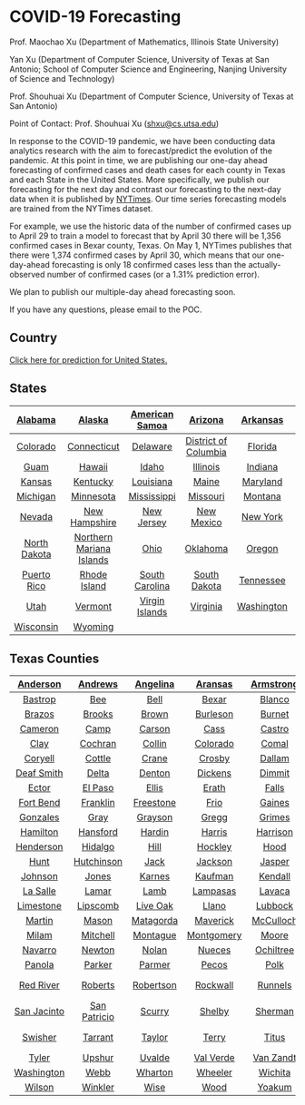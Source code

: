 



# COVID-19 Forecasting


Prof. Maochao Xu (Department of Mathematics, Illinois State University) 



Yan Xu (Department of Computer Science, University of Texas at San Antonio;  School of Computer Science and Engineering, Nanjing University of Science and Technology)

Prof. Shouhuai Xu (Department of Computer Science, University of Texas at San Antonio)



Point of Contact: Prof. Shouhuai Xu (shxu@cs.utsa.edu)



In response to the COVID-19 pandemic, we have been conducting data analytics research with the aim to forecast/predict the evolution of the pandemic. At this point in time, we are publishing our one-day ahead forecasting of confirmed cases and death cases for each county in Texas and each State in the United States. More specifically, we publish our forecasting for the next day and contrast our forecasting to the next-day data when it is published by [NYTimes](https://github.com/nytimes/covid-19-data?utm_campaign=The%20Batch&utm_source=hs_email&utm_medium=email&utm_content=85609380&_hsenc=p2ANqtz--Es1TD-LA9n2POTrLqt7EPJjUu0FWX-lXafIObmG2HGv_QrQD3Fkj_Ho4zMvCxAV2Jm5QJUoqdbmnXbY0ZXw8-r35H_Q&_hsmi=85609380). Our time series forecasting models are trained from the NYTimes dataset. 

For example, we use the historic data of the number of confirmed cases up to April 29 to train a model to forecast that by April 30 there will be 1,356 confirmed cases in Bexar county, Texas. On May 1, NYTimes publishes that there were 1,374 confirmed cases by April 30, which means that our one-day-ahead forecasting is only 18 confirmed cases less than the actually-observed number of confirmed cases (or a 1.31% prediction error).


We plan to publish our multiple-day ahead forecasting soon.

If you have any questions, please email to the POC.


Country
---------


[Click here for prediction for United States.](https://cosima9586.github.io/img/us.html)


States
------

|[Alabama](https://cosima9586.github.io/img/us-states/Alabama.html)|[Alaska](https://cosima9586.github.io/img/us-states/Alaska.html)|[American Samoa](https://cosima9586.github.io/img/us-states/American-Samoa.html)|[Arizona](https://cosima9586.github.io/img/us-states/Arizona.html)|[Arkansas](https://cosima9586.github.io/img/us-states/Arkansas.html)|[California](https://cosima9586.github.io/img/us-states/California.html)|
| :---: | :---: | :---: | :---: | :---: | :---: |
|[Colorado](https://cosima9586.github.io/img/us-states/Colorado.html)|[Connecticut](https://cosima9586.github.io/img/us-states/Connecticut.html)|[Delaware](https://cosima9586.github.io/img/us-states/Delaware.html)|[District of Columbia](https://cosima9586.github.io/img/us-states/District-of-Columbia.html)|[Florida](https://cosima9586.github.io/img/us-states/Florida.html)|[Georgia](https://cosima9586.github.io/img/us-states/Georgia.html)|
|[Guam](https://cosima9586.github.io/img/us-states/Guam.html)|[Hawaii](https://cosima9586.github.io/img/us-states/Hawaii.html)|[Idaho](https://cosima9586.github.io/img/us-states/Idaho.html)|[Illinois](https://cosima9586.github.io/img/us-states/Illinois.html)|[Indiana](https://cosima9586.github.io/img/us-states/Indiana.html)|[Iowa](https://cosima9586.github.io/img/us-states/Iowa.html)|
|[Kansas](https://cosima9586.github.io/img/us-states/Kansas.html)|[Kentucky](https://cosima9586.github.io/img/us-states/Kentucky.html)|[Louisiana](https://cosima9586.github.io/img/us-states/Louisiana.html)|[Maine](https://cosima9586.github.io/img/us-states/Maine.html)|[Maryland](https://cosima9586.github.io/img/us-states/Maryland.html)|[Massachusetts](https://cosima9586.github.io/img/us-states/Massachusetts.html)|
|[Michigan](https://cosima9586.github.io/img/us-states/Michigan.html)|[Minnesota](https://cosima9586.github.io/img/us-states/Minnesota.html)|[Mississippi](https://cosima9586.github.io/img/us-states/Mississippi.html)|[Missouri](https://cosima9586.github.io/img/us-states/Missouri.html)|[Montana](https://cosima9586.github.io/img/us-states/Montana.html)|[Nebraska](https://cosima9586.github.io/img/us-states/Nebraska.html)|
|[Nevada](https://cosima9586.github.io/img/us-states/Nevada.html)|[New Hampshire](https://cosima9586.github.io/img/us-states/New-Hampshire.html)|[New Jersey](https://cosima9586.github.io/img/us-states/New-Jersey.html)|[New Mexico](https://cosima9586.github.io/img/us-states/New-Mexico.html)|[New York](https://cosima9586.github.io/img/us-states/New-York.html)|[North Carolina](https://cosima9586.github.io/img/us-states/North-Carolina.html)|
|[North Dakota](https://cosima9586.github.io/img/us-states/North-Dakota.html)|[Northern Mariana Islands](https://cosima9586.github.io/img/us-states/Northern-Mariana-Islands.html)|[Ohio](https://cosima9586.github.io/img/us-states/Ohio.html)|[Oklahoma](https://cosima9586.github.io/img/us-states/Oklahoma.html)|[Oregon](https://cosima9586.github.io/img/us-states/Oregon.html)|[Pennsylvania](https://cosima9586.github.io/img/us-states/Pennsylvania.html)|
|[Puerto Rico](https://cosima9586.github.io/img/us-states/Puerto-Rico.html)|[Rhode Island](https://cosima9586.github.io/img/us-states/Rhode-Island.html)|[South Carolina](https://cosima9586.github.io/img/us-states/South-Carolina.html)|[South Dakota](https://cosima9586.github.io/img/us-states/South-Dakota.html)|[Tennessee](https://cosima9586.github.io/img/us-states/Tennessee.html)|[Texas](https://cosima9586.github.io/img/us-states/Texas.html)|
|[Utah](https://cosima9586.github.io/img/us-states/Utah.html)|[Vermont](https://cosima9586.github.io/img/us-states/Vermont.html)|[Virgin Islands](https://cosima9586.github.io/img/us-states/Virgin-Islands.html)|[Virginia](https://cosima9586.github.io/img/us-states/Virginia.html)|[Washington](https://cosima9586.github.io/img/us-states/Washington.html)|[West Virginia](https://cosima9586.github.io/img/us-states/West-Virginia.html)|
|[Wisconsin](https://cosima9586.github.io/img/us-states/Wisconsin.html)|[Wyoming](https://cosima9586.github.io/img/us-states/Wyoming.html)|||||



Texas Counties
--------------

|[Anderson](https://cosima9586.github.io/img/us-counties/Texas-Anderson.html)|[Andrews](https://cosima9586.github.io/img/us-counties/Texas-Andrews.html)|[Angelina](https://cosima9586.github.io/img/us-counties/Texas-Angelina.html)|[Aransas](https://cosima9586.github.io/img/us-counties/Texas-Aransas.html)|[Armstrong](https://cosima9586.github.io/img/us-counties/Texas-Armstrong.html)|[Atascosa](https://cosima9586.github.io/img/us-counties/Texas-Atascosa.html)|[Austin](https://cosima9586.github.io/img/us-counties/Texas-Austin.html)|[Bandera](https://cosima9586.github.io/img/us-counties/Texas-Bandera.html)|
| :---: | :---: | :---: | :---: | :---: | :---: | :---: | :---: |
|[Bastrop](https://cosima9586.github.io/img/us-counties/Texas-Bastrop.html)|[Bee](https://cosima9586.github.io/img/us-counties/Texas-Bee.html)|[Bell](https://cosima9586.github.io/img/us-counties/Texas-Bell.html)|[Bexar](https://cosima9586.github.io/img/us-counties/Texas-Bexar.html)|[Blanco](https://cosima9586.github.io/img/us-counties/Texas-Blanco.html)|[Bosque](https://cosima9586.github.io/img/us-counties/Texas-Bosque.html)|[Bowie](https://cosima9586.github.io/img/us-counties/Texas-Bowie.html)|[Brazoria](https://cosima9586.github.io/img/us-counties/Texas-Brazoria.html)|
|[Brazos](https://cosima9586.github.io/img/us-counties/Texas-Brazos.html)|[Brooks](https://cosima9586.github.io/img/us-counties/Texas-Brooks.html)|[Brown](https://cosima9586.github.io/img/us-counties/Texas-Brown.html)|[Burleson](https://cosima9586.github.io/img/us-counties/Texas-Burleson.html)|[Burnet](https://cosima9586.github.io/img/us-counties/Texas-Burnet.html)|[Caldwell](https://cosima9586.github.io/img/us-counties/Texas-Caldwell.html)|[Calhoun](https://cosima9586.github.io/img/us-counties/Texas-Calhoun.html)|[Callahan](https://cosima9586.github.io/img/us-counties/Texas-Callahan.html)|
|[Cameron](https://cosima9586.github.io/img/us-counties/Texas-Cameron.html)|[Camp](https://cosima9586.github.io/img/us-counties/Texas-Camp.html)|[Carson](https://cosima9586.github.io/img/us-counties/Texas-Carson.html)|[Cass](https://cosima9586.github.io/img/us-counties/Texas-Cass.html)|[Castro](https://cosima9586.github.io/img/us-counties/Texas-Castro.html)|[Chambers](https://cosima9586.github.io/img/us-counties/Texas-Chambers.html)|[Cherokee](https://cosima9586.github.io/img/us-counties/Texas-Cherokee.html)|[Childress](https://cosima9586.github.io/img/us-counties/Texas-Childress.html)|
|[Clay](https://cosima9586.github.io/img/us-counties/Texas-Clay.html)|[Cochran](https://cosima9586.github.io/img/us-counties/Texas-Cochran.html)|[Collin](https://cosima9586.github.io/img/us-counties/Texas-Collin.html)|[Colorado](https://cosima9586.github.io/img/us-counties/Texas-Colorado.html)|[Comal](https://cosima9586.github.io/img/us-counties/Texas-Comal.html)|[Comanche](https://cosima9586.github.io/img/us-counties/Texas-Comanche.html)|[Concho](https://cosima9586.github.io/img/us-counties/Texas-Concho.html)|[Cooke](https://cosima9586.github.io/img/us-counties/Texas-Cooke.html)|
|[Coryell](https://cosima9586.github.io/img/us-counties/Texas-Coryell.html)|[Cottle](https://cosima9586.github.io/img/us-counties/Texas-Cottle.html)|[Crane](https://cosima9586.github.io/img/us-counties/Texas-Crane.html)|[Crosby](https://cosima9586.github.io/img/us-counties/Texas-Crosby.html)|[Dallam](https://cosima9586.github.io/img/us-counties/Texas-Dallam.html)|[Dallas](https://cosima9586.github.io/img/us-counties/Texas-Dallas.html)|[Dawson](https://cosima9586.github.io/img/us-counties/Texas-Dawson.html)|[DeWitt](https://cosima9586.github.io/img/us-counties/Texas-DeWitt.html)|
|[Deaf Smith](https://cosima9586.github.io/img/us-counties/Texas-Deaf-Smith.html)|[Delta](https://cosima9586.github.io/img/us-counties/Texas-Delta.html)|[Denton](https://cosima9586.github.io/img/us-counties/Texas-Denton.html)|[Dickens](https://cosima9586.github.io/img/us-counties/Texas-Dickens.html)|[Dimmit](https://cosima9586.github.io/img/us-counties/Texas-Dimmit.html)|[Donley](https://cosima9586.github.io/img/us-counties/Texas-Donley.html)|[Duval](https://cosima9586.github.io/img/us-counties/Texas-Duval.html)|[Eastland](https://cosima9586.github.io/img/us-counties/Texas-Eastland.html)|
|[Ector](https://cosima9586.github.io/img/us-counties/Texas-Ector.html)|[El Paso](https://cosima9586.github.io/img/us-counties/Texas-El-Paso.html)|[Ellis](https://cosima9586.github.io/img/us-counties/Texas-Ellis.html)|[Erath](https://cosima9586.github.io/img/us-counties/Texas-Erath.html)|[Falls](https://cosima9586.github.io/img/us-counties/Texas-Falls.html)|[Fannin](https://cosima9586.github.io/img/us-counties/Texas-Fannin.html)|[Fayette](https://cosima9586.github.io/img/us-counties/Texas-Fayette.html)|[Floyd](https://cosima9586.github.io/img/us-counties/Texas-Floyd.html)|
|[Fort Bend](https://cosima9586.github.io/img/us-counties/Texas-Fort-Bend.html)|[Franklin](https://cosima9586.github.io/img/us-counties/Texas-Franklin.html)|[Freestone](https://cosima9586.github.io/img/us-counties/Texas-Freestone.html)|[Frio](https://cosima9586.github.io/img/us-counties/Texas-Frio.html)|[Gaines](https://cosima9586.github.io/img/us-counties/Texas-Gaines.html)|[Galveston](https://cosima9586.github.io/img/us-counties/Texas-Galveston.html)|[Gillespie](https://cosima9586.github.io/img/us-counties/Texas-Gillespie.html)|[Goliad](https://cosima9586.github.io/img/us-counties/Texas-Goliad.html)|
|[Gonzales](https://cosima9586.github.io/img/us-counties/Texas-Gonzales.html)|[Gray](https://cosima9586.github.io/img/us-counties/Texas-Gray.html)|[Grayson](https://cosima9586.github.io/img/us-counties/Texas-Grayson.html)|[Gregg](https://cosima9586.github.io/img/us-counties/Texas-Gregg.html)|[Grimes](https://cosima9586.github.io/img/us-counties/Texas-Grimes.html)|[Guadalupe](https://cosima9586.github.io/img/us-counties/Texas-Guadalupe.html)|[Hale](https://cosima9586.github.io/img/us-counties/Texas-Hale.html)|[Hall](https://cosima9586.github.io/img/us-counties/Texas-Hall.html)|
|[Hamilton](https://cosima9586.github.io/img/us-counties/Texas-Hamilton.html)|[Hansford](https://cosima9586.github.io/img/us-counties/Texas-Hansford.html)|[Hardin](https://cosima9586.github.io/img/us-counties/Texas-Hardin.html)|[Harris](https://cosima9586.github.io/img/us-counties/Texas-Harris.html)|[Harrison](https://cosima9586.github.io/img/us-counties/Texas-Harrison.html)|[Hartley](https://cosima9586.github.io/img/us-counties/Texas-Hartley.html)|[Hays](https://cosima9586.github.io/img/us-counties/Texas-Hays.html)|[Hemphill](https://cosima9586.github.io/img/us-counties/Texas-Hemphill.html)|
|[Henderson](https://cosima9586.github.io/img/us-counties/Texas-Henderson.html)|[Hidalgo](https://cosima9586.github.io/img/us-counties/Texas-Hidalgo.html)|[Hill](https://cosima9586.github.io/img/us-counties/Texas-Hill.html)|[Hockley](https://cosima9586.github.io/img/us-counties/Texas-Hockley.html)|[Hood](https://cosima9586.github.io/img/us-counties/Texas-Hood.html)|[Hopkins](https://cosima9586.github.io/img/us-counties/Texas-Hopkins.html)|[Houston](https://cosima9586.github.io/img/us-counties/Texas-Houston.html)|[Howard](https://cosima9586.github.io/img/us-counties/Texas-Howard.html)|
|[Hunt](https://cosima9586.github.io/img/us-counties/Texas-Hunt.html)|[Hutchinson](https://cosima9586.github.io/img/us-counties/Texas-Hutchinson.html)|[Jack](https://cosima9586.github.io/img/us-counties/Texas-Jack.html)|[Jackson](https://cosima9586.github.io/img/us-counties/Texas-Jackson.html)|[Jasper](https://cosima9586.github.io/img/us-counties/Texas-Jasper.html)|[Jefferson](https://cosima9586.github.io/img/us-counties/Texas-Jefferson.html)|[Jim Hogg](https://cosima9586.github.io/img/us-counties/Texas-Jim-Hogg.html)|[Jim Wells](https://cosima9586.github.io/img/us-counties/Texas-Jim-Wells.html)|
|[Johnson](https://cosima9586.github.io/img/us-counties/Texas-Johnson.html)|[Jones](https://cosima9586.github.io/img/us-counties/Texas-Jones.html)|[Karnes](https://cosima9586.github.io/img/us-counties/Texas-Karnes.html)|[Kaufman](https://cosima9586.github.io/img/us-counties/Texas-Kaufman.html)|[Kendall](https://cosima9586.github.io/img/us-counties/Texas-Kendall.html)|[Kerr](https://cosima9586.github.io/img/us-counties/Texas-Kerr.html)|[Kleberg](https://cosima9586.github.io/img/us-counties/Texas-Kleberg.html)|[Knox](https://cosima9586.github.io/img/us-counties/Texas-Knox.html)|
|[La Salle](https://cosima9586.github.io/img/us-counties/Texas-La-Salle.html)|[Lamar](https://cosima9586.github.io/img/us-counties/Texas-Lamar.html)|[Lamb](https://cosima9586.github.io/img/us-counties/Texas-Lamb.html)|[Lampasas](https://cosima9586.github.io/img/us-counties/Texas-Lampasas.html)|[Lavaca](https://cosima9586.github.io/img/us-counties/Texas-Lavaca.html)|[Lee](https://cosima9586.github.io/img/us-counties/Texas-Lee.html)|[Leon](https://cosima9586.github.io/img/us-counties/Texas-Leon.html)|[Liberty](https://cosima9586.github.io/img/us-counties/Texas-Liberty.html)|
|[Limestone](https://cosima9586.github.io/img/us-counties/Texas-Limestone.html)|[Lipscomb](https://cosima9586.github.io/img/us-counties/Texas-Lipscomb.html)|[Live Oak](https://cosima9586.github.io/img/us-counties/Texas-Live-Oak.html)|[Llano](https://cosima9586.github.io/img/us-counties/Texas-Llano.html)|[Lubbock](https://cosima9586.github.io/img/us-counties/Texas-Lubbock.html)|[Lynn](https://cosima9586.github.io/img/us-counties/Texas-Lynn.html)|[Madison](https://cosima9586.github.io/img/us-counties/Texas-Madison.html)|[Marion](https://cosima9586.github.io/img/us-counties/Texas-Marion.html)|
|[Martin](https://cosima9586.github.io/img/us-counties/Texas-Martin.html)|[Mason](https://cosima9586.github.io/img/us-counties/Texas-Mason.html)|[Matagorda](https://cosima9586.github.io/img/us-counties/Texas-Matagorda.html)|[Maverick](https://cosima9586.github.io/img/us-counties/Texas-Maverick.html)|[McCulloch](https://cosima9586.github.io/img/us-counties/Texas-McCulloch.html)|[McLennan](https://cosima9586.github.io/img/us-counties/Texas-McLennan.html)|[Medina](https://cosima9586.github.io/img/us-counties/Texas-Medina.html)|[Midland](https://cosima9586.github.io/img/us-counties/Texas-Midland.html)|
|[Milam](https://cosima9586.github.io/img/us-counties/Texas-Milam.html)|[Mitchell](https://cosima9586.github.io/img/us-counties/Texas-Mitchell.html)|[Montague](https://cosima9586.github.io/img/us-counties/Texas-Montague.html)|[Montgomery](https://cosima9586.github.io/img/us-counties/Texas-Montgomery.html)|[Moore](https://cosima9586.github.io/img/us-counties/Texas-Moore.html)|[Morris](https://cosima9586.github.io/img/us-counties/Texas-Morris.html)|[Motley](https://cosima9586.github.io/img/us-counties/Texas-Motley.html)|[Nacogdoches](https://cosima9586.github.io/img/us-counties/Texas-Nacogdoches.html)|
|[Navarro](https://cosima9586.github.io/img/us-counties/Texas-Navarro.html)|[Newton](https://cosima9586.github.io/img/us-counties/Texas-Newton.html)|[Nolan](https://cosima9586.github.io/img/us-counties/Texas-Nolan.html)|[Nueces](https://cosima9586.github.io/img/us-counties/Texas-Nueces.html)|[Ochiltree](https://cosima9586.github.io/img/us-counties/Texas-Ochiltree.html)|[Oldham](https://cosima9586.github.io/img/us-counties/Texas-Oldham.html)|[Orange](https://cosima9586.github.io/img/us-counties/Texas-Orange.html)|[Palo Pinto](https://cosima9586.github.io/img/us-counties/Texas-Palo-Pinto.html)|
|[Panola](https://cosima9586.github.io/img/us-counties/Texas-Panola.html)|[Parker](https://cosima9586.github.io/img/us-counties/Texas-Parker.html)|[Parmer](https://cosima9586.github.io/img/us-counties/Texas-Parmer.html)|[Pecos](https://cosima9586.github.io/img/us-counties/Texas-Pecos.html)|[Polk](https://cosima9586.github.io/img/us-counties/Texas-Polk.html)|[Potter](https://cosima9586.github.io/img/us-counties/Texas-Potter.html)|[Rains](https://cosima9586.github.io/img/us-counties/Texas-Rains.html)|[Randall](https://cosima9586.github.io/img/us-counties/Texas-Randall.html)|
|[Red River](https://cosima9586.github.io/img/us-counties/Texas-Red-River.html)|[Roberts](https://cosima9586.github.io/img/us-counties/Texas-Roberts.html)|[Robertson](https://cosima9586.github.io/img/us-counties/Texas-Robertson.html)|[Rockwall](https://cosima9586.github.io/img/us-counties/Texas-Rockwall.html)|[Runnels](https://cosima9586.github.io/img/us-counties/Texas-Runnels.html)|[Rusk](https://cosima9586.github.io/img/us-counties/Texas-Rusk.html)|[Sabine](https://cosima9586.github.io/img/us-counties/Texas-Sabine.html)|[San Augustine](https://cosima9586.github.io/img/us-counties/Texas-San-Augustine.html)|
|[San Jacinto](https://cosima9586.github.io/img/us-counties/Texas-San-Jacinto.html)|[San Patricio](https://cosima9586.github.io/img/us-counties/Texas-San-Patricio.html)|[Scurry](https://cosima9586.github.io/img/us-counties/Texas-Scurry.html)|[Shelby](https://cosima9586.github.io/img/us-counties/Texas-Shelby.html)|[Sherman](https://cosima9586.github.io/img/us-counties/Texas-Sherman.html)|[Smith](https://cosima9586.github.io/img/us-counties/Texas-Smith.html)|[Starr](https://cosima9586.github.io/img/us-counties/Texas-Starr.html)|[Stephens](https://cosima9586.github.io/img/us-counties/Texas-Stephens.html)|
|[Swisher](https://cosima9586.github.io/img/us-counties/Texas-Swisher.html)|[Tarrant](https://cosima9586.github.io/img/us-counties/Texas-Tarrant.html)|[Taylor](https://cosima9586.github.io/img/us-counties/Texas-Taylor.html)|[Terry](https://cosima9586.github.io/img/us-counties/Texas-Terry.html)|[Titus](https://cosima9586.github.io/img/us-counties/Texas-Titus.html)|[Tom Green](https://cosima9586.github.io/img/us-counties/Texas-Tom-Green.html)|[Travis](https://cosima9586.github.io/img/us-counties/Texas-Travis.html)|[Trinity](https://cosima9586.github.io/img/us-counties/Texas-Trinity.html)|
|[Tyler](https://cosima9586.github.io/img/us-counties/Texas-Tyler.html)|[Upshur](https://cosima9586.github.io/img/us-counties/Texas-Upshur.html)|[Uvalde](https://cosima9586.github.io/img/us-counties/Texas-Uvalde.html)|[Val Verde](https://cosima9586.github.io/img/us-counties/Texas-Val-Verde.html)|[Van Zandt](https://cosima9586.github.io/img/us-counties/Texas-Van-Zandt.html)|[Victoria](https://cosima9586.github.io/img/us-counties/Texas-Victoria.html)|[Walker](https://cosima9586.github.io/img/us-counties/Texas-Walker.html)|[Waller](https://cosima9586.github.io/img/us-counties/Texas-Waller.html)|
|[Washington](https://cosima9586.github.io/img/us-counties/Texas-Washington.html)|[Webb](https://cosima9586.github.io/img/us-counties/Texas-Webb.html)|[Wharton](https://cosima9586.github.io/img/us-counties/Texas-Wharton.html)|[Wheeler](https://cosima9586.github.io/img/us-counties/Texas-Wheeler.html)|[Wichita](https://cosima9586.github.io/img/us-counties/Texas-Wichita.html)|[Wilbarger](https://cosima9586.github.io/img/us-counties/Texas-Wilbarger.html)|[Willacy](https://cosima9586.github.io/img/us-counties/Texas-Willacy.html)|[Williamson](https://cosima9586.github.io/img/us-counties/Texas-Williamson.html)|
|[Wilson](https://cosima9586.github.io/img/us-counties/Texas-Wilson.html)|[Winkler](https://cosima9586.github.io/img/us-counties/Texas-Winkler.html)|[Wise](https://cosima9586.github.io/img/us-counties/Texas-Wise.html)|[Wood](https://cosima9586.github.io/img/us-counties/Texas-Wood.html)|[Yoakum](https://cosima9586.github.io/img/us-counties/Texas-Yoakum.html)|[Young](https://cosima9586.github.io/img/us-counties/Texas-Young.html)|[Zapata](https://cosima9586.github.io/img/us-counties/Texas-Zapata.html)|[Zavala](https://cosima9586.github.io/img/us-counties/Texas-Zavala.html)|
